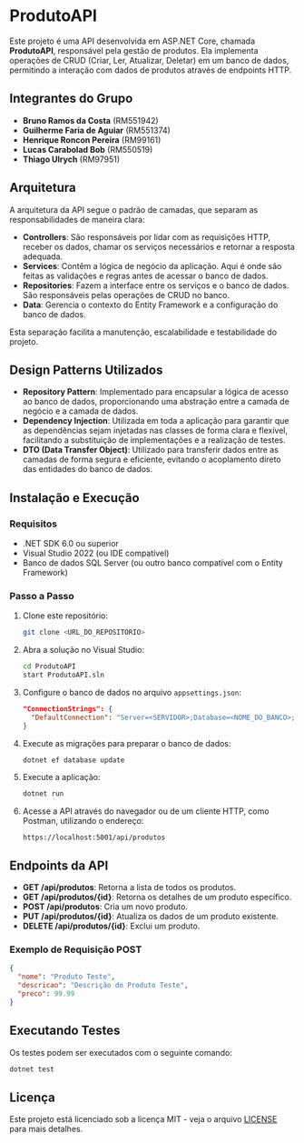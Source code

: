 # ProdutoAPI

Este projeto é uma API desenvolvida em ASP.NET Core, chamada **ProdutoAPI**, responsável pela gestão de produtos. Ela implementa operações de CRUD (Criar, Ler, Atualizar, Deletar) em um banco de dados, permitindo a interação com dados de produtos através de endpoints HTTP.

## Integrantes do Grupo

- **Bruno Ramos da Costa** (RM551942)
- **Guilherme Faria de Aguiar** (RM551374)
- **Henrique Roncon Pereira** (RM99161)
- **Lucas Carabolad Bob** (RM550519)
- **Thiago Ulrych** (RM97951)

## Arquitetura

A arquitetura da API segue o padrão de camadas, que separam as responsabilidades de maneira clara:

- **Controllers**: São responsáveis por lidar com as requisições HTTP, receber os dados, chamar os serviços necessários e retornar a resposta adequada.
- **Services**: Contêm a lógica de negócio da aplicação. Aqui é onde são feitas as validações e regras antes de acessar o banco de dados.
- **Repositories**: Fazem a interface entre os serviços e o banco de dados. São responsáveis pelas operações de CRUD no banco.
- **Data**: Gerencia o contexto do Entity Framework e a configuração do banco de dados.

Esta separação facilita a manutenção, escalabilidade e testabilidade do projeto.

## Design Patterns Utilizados

- **Repository Pattern**: Implementado para encapsular a lógica de acesso ao banco de dados, proporcionando uma abstração entre a camada de negócio e a camada de dados.
- **Dependency Injection**: Utilizada em toda a aplicação para garantir que as dependências sejam injetadas nas classes de forma clara e flexível, facilitando a substituição de implementações e a realização de testes.
- **DTO (Data Transfer Object)**: Utilizado para transferir dados entre as camadas de forma segura e eficiente, evitando o acoplamento direto das entidades do banco de dados.

## Instalação e Execução

### Requisitos

- .NET SDK 6.0 ou superior
- Visual Studio 2022 (ou IDE compatível)
- Banco de dados SQL Server (ou outro banco compatível com o Entity Framework)

### Passo a Passo

1. Clone este repositório:
   ```bash
   git clone <URL_DO_REPOSITORIO>
   ```

2. Abra a solução no Visual Studio:
   ```bash
   cd ProdutoAPI
   start ProdutoAPI.sln
   ```

3. Configure o banco de dados no arquivo `appsettings.json`:
   ```json
   "ConnectionStrings": {
     "DefaultConnection": "Server=<SERVIDOR>;Database=<NOME_DO_BANCO>;User Id=<USUARIO>;Password=<SENHA>;"
   }
   ```

4. Execute as migrações para preparar o banco de dados:
   ```bash
   dotnet ef database update
   ```

5. Execute a aplicação:
   ```bash
   dotnet run
   ```

6. Acesse a API através do navegador ou de um cliente HTTP, como Postman, utilizando o endereço:
   ```
   https://localhost:5001/api/produtos
   ```

## Endpoints da API

- **GET /api/produtos**: Retorna a lista de todos os produtos.
- **GET /api/produtos/{id}**: Retorna os detalhes de um produto específico.
- **POST /api/produtos**: Cria um novo produto.
- **PUT /api/produtos/{id}**: Atualiza os dados de um produto existente.
- **DELETE /api/produtos/{id}**: Exclui um produto.

### Exemplo de Requisição POST

```json
{
  "nome": "Produto Teste",
  "descricao": "Descrição do Produto Teste",
  "preco": 99.99
}
```

## Executando Testes

Os testes podem ser executados com o seguinte comando:

```bash
dotnet test
```

## Licença

Este projeto está licenciado sob a licença MIT - veja o arquivo [LICENSE](LICENSE) para mais detalhes.

